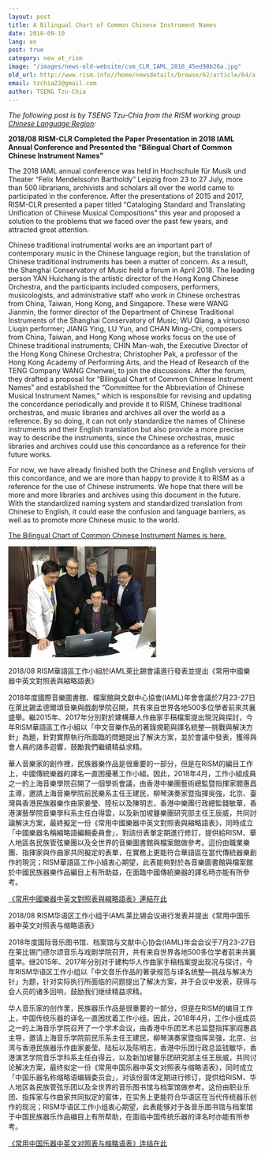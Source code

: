 ```yaml
---
layout: post
title: A Bilingual Chart of Common Chinese Instrument Names
date: 2018-09-10
lang: en
post: true
category: new_at_rism
image: "/images/news-old-website/csm_CLR_IAML_2018_45ed98b26a.jpg"
old_url: http://www.rism.info//home/newsdetails/browse/62/article/64/a-bilingual-chart-of-common-chinese-instrument-names.html
email: tzchia22@gmail.com
author: TSENG Tzu-Chia
---
```


_The following post is by TSENG Tzu-Chia from the RISM working group [Chinese Language Region](/working-groups.html):_

**2018/08 RISM-CLR Completed the Paper Presentation in 2018 IAML Annual Conference and Presented the “Bilingual Chart of Common Chinese Instrument Names”**

The 2018 IAML annual conference was held in Hochschule für Musik und Theater “Felix Mendelssohn Bartholdy” Leipzig from 23 to 27 July, more than 500 librarians, archivists and scholars all over the world came to participated in the conference. After the presentations of 2015 and 2017, RISM-CLR presented a paper titled “Cataloging Standard and Translating Unification of Chinese Musical Compositions” this year and proposed a solution to the problems that we faced over the past few years, and attracted great attention.

Chinese traditional instrumental works are an important part of contemporary music in the Chinese language region, but the translation of Chinese traditional instruments has been a matter of concern. As a result, the Shanghai Conservatory of Music held a forum in April 2018. The leading person YAN Huichang is the artistic director of the Hong Kong Chinese Orchestra, and the participants included composers, performers, musicologists, and administrative staff who work in Chinese orchestras from China, Taiwan, Hong Kong, and Singapore. These were WANG Jianmin, the former director of the Department of Chinese Traditional Instruments of the Shanghai Conservatory of Music; WU Qiang, a virtuoso Liuqin performer; JIANG Ying, LU Yun, and CHAN Ming-Chi, composers from China, Taiwan, and Hong Kong whose works focus on the use of Chinese traditional instruments; CHIN Man-wah, the Executive Director of the Hong Kong Chinese Orchestra; Christopher Pak, a professor of the Hong Kong Academy of Performing Arts, and the Head of Research of the TENG Company WANG Chenwei, to join the discussions. After the forum, they drafted a proposal for “Bilingual Chart of Common Chinese Instrument Names” and established the “Committee for the Abbreviation of Chinese Musical Instrument Names,” which is responsible for revising and updating the concordance periodically and provide it to RISM, Chinese traditional orchestras, and music libraries and archives all over the world as a reference. By so doing, it can not only standardize the names of Chinese instruments and their English translation but also provide a more precise way to describe the instruments, since the Chinese orchestras, music libraries and archives could use this concordance as a reference for their future works.

For now, we have already finished both the Chinese and English versions of this concordance, and we are more than happy to provide it to RISM as a reference for the use of Chinese instruments. We hope that there will be more and more libraries and archives using this document in the future. With the standardized naming system and standardized translation from Chinese to English, it could ease the confusion and language barriers, as well as to promote more Chinese music to the world.

[The Bilingual Chart of Common Chinese Instrument Names is here.](/resources-old-website/Bilingual_Chart_of_Common_Chinese_Instrument_Names.pdf)

![](/resources-old-website/news/CLR_Gruppenfoto_2018.jpg)

2018/08 RISM華語區工作小組於IAML萊比錫會議進行發表並提出《常用中國樂器中英文對照表與縮略語表》

2018年度國際音樂圖書館、檔案館與文獻中心協會(IAML)年會會議於7月23-27日在萊比錫孟德爾頌音樂與戲劇學院召開，共有來自世界各地500多位學者前來共襄盛舉。繼2015年、2017年分別對於建構華人作曲家手稿檔案提出現況與探討，今年RISM華語區工作小組以「中文音樂作品的著錄規範與譯名統整—挑戰與解決方針」為題，針對實際執行所面臨的問題提出了解決方案，並於會議中發表，獲得與會人員的諸多迴響，鼓勵我們繼續精益求精。

華人音樂家的創作裡，民族器樂作品是很重要的一部分，但是在RISM的編目工作上，中國傳統樂器的譯名一直困擾著工作小組。因此，2018年4月，工作小組成員之一的上海音樂學院召開了一個學術會議，由香港中樂團藝術總監暨指揮家閻惠昌主導，邀請上海音樂學院前民樂系主任王建民，柳琴演奏家暨指揮吳強，北京、臺灣與香港民族器樂作曲家姜瑩、陸枟以及陳明志，香港中樂團行政總監錢敏華，香港演藝學院音樂學科系主任白得雲，以及新加坡鼟樂團研究部主任王辰威，共同討論解決方案，最終擬定一份《常用中國樂器中英文對照表與縮略語表》，同時成立「中國樂器名稱縮略語編輯委員會」，對該份表單定期進行修訂，提供給RISM、華人地區各民族管弦樂團以及全世界的音樂圖書館與檔案館做參考。這份由職業樂團、指揮家與作曲家共同擬定的表單，在實務上更能符合華語區在當代傳統器樂創作的現況；RISM華語區工作小組衷心期望，此表能夠對於各音樂圖書館與檔案館於中國民族器樂作品編目上有所助益，在面臨中國傳統樂器的譯名時亦能有所參考。

[《常用中國樂器中英文對照表與縮略語表》連結在此](/resources-old-website/Bilingual_Chart_of_Common_Chinese_Instrument_Names.pdf)


2018/08 RISM华语区工作小组于IAML莱比锡会议进行发表并提出《常用中国乐器中英文对照表与缩略语表》

2018年度国际音乐图书馆、档案馆与文献中心协会(IAML)年会会议于7月23-27日在莱比锡门德尔颂音乐与戏剧学院召开，共有来自世界各地500多位学者前来共襄盛举。继2015年、2017年分别对于建构华人作曲家手稿档案提出现况与探讨，今年RISM华语区工作小组以「中文音乐作品的著录规范与译名统整—挑战与解决方针」为题，针对实际执行所面临的问题提出了解决方案，并于会议中发表，获得与会人员的诸多回响，鼓励我们继续精益求精。

华人音乐家的创作里，民族器乐作品是很重要的一部分，但是在RISM的编目工作上，中国传统乐器的译名一直困扰着工作小组。因此，2018年4月，工作小组成员之一的上海音乐学院召开了一个学术会议，由香港中乐团艺术总监暨指挥家阎惠昌主导，邀请上海音乐学院前民乐系主任王建民，柳琴演奏家暨指挥吴强，北京、台湾与香港民族器乐作曲家姜莹、陆枟以及陈明志，香港中乐团行政总监钱敏华，香港演艺学院音乐学科系主任白得云，以及新加坡鼟乐团研究部主任王辰威，共同讨论解决方案，最终拟定一份《常用中国乐器中英文对照表与缩略语表》，同时成立「中国乐器名称缩略语编辑委员会」，对该份窗体定期进行修订，提供给RISM、华人地区各民族管弦乐团以及全世界的音乐图书馆与档案馆做参考。这份由职业乐团、指挥家与作曲家共同拟定的窗体，在实务上更能符合华语区在当代传统器乐创作的现况；RISM华语区工作小组衷心期望，此表能够对于各音乐图书馆与档案馆于中国民族器乐作品编目上有所帮助，在面临中国传统乐器的译名时亦能有所参考。

[《常用中国乐器中英文对照表与缩略语表》连结在此](/resources-old-website/Bilingual_Chart_of_Common_Chinese_Instrument_Names.pdf)

